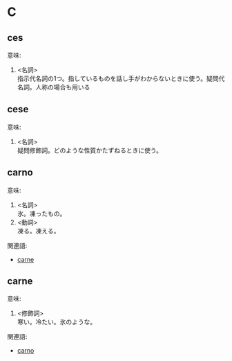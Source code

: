 # C

## ces
意味:  
1. <名詞>  
  指示代名詞の1つ。指しているものを話し手がわからないときに使う。疑問代名詞。人称の場合も用いる  

## cese
意味:  
1. <名詞>  
  疑問修飾詞。どのような性質かたずねるときに使う。  

## carno
意味:  
1. <名詞>  
  氷。凍ったもの。  
2. <動詞>  
  凍る。凍える。  

関連語:  
* [carne](./C.md#carne)

## carne
意味:  
1. <修飾詞>  
  寒い。冷たい。氷のような。  

関連語:  
* [carno](./C.md#carno)

